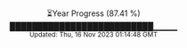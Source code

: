 <p align="center">
⏳Year Progress (87.41 %) <br>
██████████████████████████▁▁▁▁ <br>
<sub>Updated: Thu, 16 Nov 2023 01:14:48 GMT</sub>
</p>

